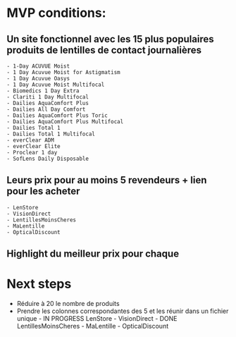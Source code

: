 # MVP conditions:
 
## Un site fonctionnel avec les 15 plus populaires produits de lentilles de contact journalières
    - 1-Day ACUVUE Moist 
    - 1 Day Acuvue Moist for Astigmatism
    - 1 Day Acuvue Oasys
    - 1 Day Acuvue Moist Multifocal
    - Biomedics 1 Day Extra
    - Clariti 1 Day Multifocal
    - Dailies AquaComfort Plus
    - Dailies All Day Comfort
    - Dailies AquaComfort Plus Toric
    - Dailies AquaComfort Plus Multifocal
    - Dailies Total 1 
    - Dailies Total 1 Multifocal
    - everClear ADM
    - everClear Elite
    - Proclear 1 day
    - SofLens Daily Disposable





## Leurs prix pour au moins 5 revendeurs + lien pour les acheter
    - LenStore
    - VisionDirect
    - LentillesMoinsCheres
    - MaLentille
    - OpticalDiscount

## Highlight du meilleur prix pour chaque

# Next steps
- Réduire à 20 le nombre de produits
- Prendre les colonnes correspondantes des 5 et les réunir dans un fichier unique
        - IN PROGRESS LenStore
        - VisionDirect
        - DONE LentillesMoinsCheres 
        - MaLentille
        - OpticalDiscount